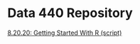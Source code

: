 # Data 440 Repository
[8.20.20: Getting Started With R (script)](https://aeraposo.github.io/Data-440-Raposo/Getting_started.R)
